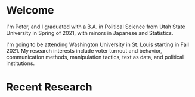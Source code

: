 # Welcome

I'm Peter, and I graduated with a B.A. in Political Science from Utah State
University in Spring of 2021, with minors in Japanese and Statistics.

I'm going to be attending Washington University in St. Louis starting in Fall
2021. My research interests include voter turnout and behavior,
communication methods, manipulation tactics, text as data, and political
institutions.

# Recent Research
